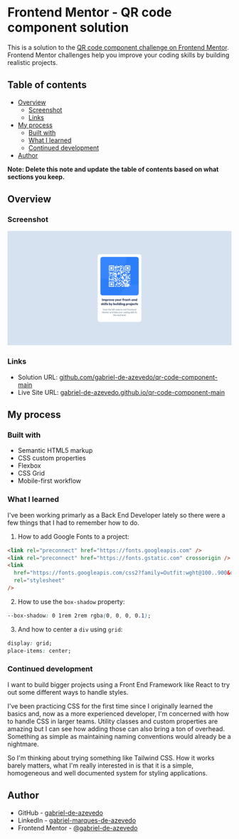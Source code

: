 # Frontend Mentor - QR code component solution

This is a solution to the [QR code component challenge on Frontend Mentor](https://www.frontendmentor.io/challenges/qr-code-component-iux_sIO_H). Frontend Mentor challenges help you improve your coding skills by building realistic projects.

## Table of contents

- [Overview](#overview)
  - [Screenshot](#screenshot)
  - [Links](#links)
- [My process](#my-process)
  - [Built with](#built-with)
  - [What I learned](#what-i-learned)
  - [Continued development](#continued-development)
- [Author](#author)

**Note: Delete this note and update the table of contents based on what sections you keep.**

## Overview

### Screenshot

![](./screenshots/Screenshot%202025-02-17%20at%2013-57-26%20Frontend%20Mentor%20QR%20code%20component.png)

### Links

- Solution URL: [github.com/gabriel-de-azevedo/qr-code-component-main](https://github.com/gabriel-de-azevedo/qr-code-component-main)
- Live Site URL: [gabriel-de-azevedo.github.io/qr-code-component-main](https://gabriel-de-azevedo.github.io/qr-code-component-main/)

## My process

### Built with

- Semantic HTML5 markup
- CSS custom properties
- Flexbox
- CSS Grid
- Mobile-first workflow

### What I learned

I've been working primarly as a Back End Developer lately so there were a few things that I had to remember how to do.

1. How to add Google Fonts to a project:

```html
<link rel="preconnect" href="https://fonts.googleapis.com" />
<link rel="preconnect" href="https://fonts.gstatic.com" crossorigin />
<link
  href="https://fonts.googleapis.com/css2?family=Outfit:wght@100..900&display=swap"
  rel="stylesheet"
/>
```

2. How to use the `box-shadow` property:

```css
--box-shadow: 0 1rem 2rem rgba(0, 0, 0, 0.1);
```

3. And how to center a `div` using `grid`:

```css
display: grid;
place-items: center;
```

### Continued development

I want to build bigger projects using a Front End Framework like React to try out some different ways to handle styles.

I've been practicing CSS for the first time since I originally learned the basics and, now as a more experienced developer, I'm concerned with how to handle CSS in larger teams. Utility classes and custom properties are amazing but I can see
how adding those can also bring a ton of overhead. Something as simple as maintaining naming conventions would already be a nightmare.

So I'm thinking about trying something like Tailwind CSS. How it works barely matters, what I'm really interested in is that it is a simple, homogeneous and well documented system for styling applications.

## Author

- GitHub - [gabriel-de-azevedo](https://github.com/gabriel-de-azevedo)
- LinkedIn - [gabriel-marques-de-azevedo](https://www.linkedin.com/in/gabriel-marques-de-azevedo/)
- Frontend Mentor - [@gabriel-de-azevedo](https://www.frontendmentor.io/profile/gabriel-de-azevedo)
